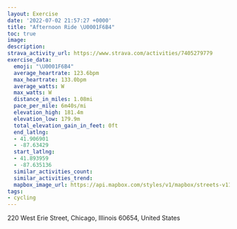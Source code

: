 ```yaml
---
layout: Exercise
date: '2022-07-02 21:57:27 +0000'
title: "Afternoon Ride \U0001F6B4"
toc: true
image:
description:
strava_activity_url: https://www.strava.com/activities/7405279779
exercise_data:
  emoji: "\U0001F6B4"
  average_heartrate: 123.6bpm
  max_heartrate: 133.0bpm
  average_watts: W
  max_watts: W
  distance_in_miles: 1.08mi
  pace_per_mile: 6m40s/mi
  elevation_high: 181.4m
  elevation_low: 179.9m
  total_elevation_gain_in_feet: 0ft
  end_latlng:
  - 41.906901
  - -87.63429
  start_latlng:
  - 41.893959
  - -87.635136
  similar_activities_count:
  similar_activities_trend:
  mapbox_image_url: https://api.mapbox.com/styles/v1/mapbox/streets-v11/static/path-5+787af2-1.0(elu~Frf%7BuO%40KM%3F%40HIDEj%40Bb%40QDEDGNKSSDW%3FICO%3FGBMCQ%3FGDICQ%40EFOEIII%3FCHK%3FG%40GJCE%40GEACHEDSDOQGC%5DFECa%40%3Fg%40GI%3FCL_%40Aw%40Hw%40%3F_%40AGCaAHo%40%3Fi%40CG%40CEO%40OFi%40BgA%40KC%7D%40F_%40AIBs%40%40GECGAK%40gAGmDKWGAgA%40QB%5BGM%40c%40Fc%40Au%40Bi%40AcADqA%40YDWCICMDi%40%40eADcC%40CAYDQCa%40BUBkA%40aADmBGuBDe%40AM%40g%40%40%5DEGBSAGI%40D%3FGYHND%3FEBADe%40EALs%40c%40%60%40BRBID%40),pin-s-s+e5b22e(-87.63514,41.89395),pin-s-f+89ae00(-87.63428999999994,41.90689999999998)/auto/800x800?access_token=pk.eyJ1Ijoiam9zaGJlY2ttYW4iLCJhIjoiY205eWR2aDd1MWZ6djJrbXc4a3M0bWZleiJ9.XiG9OWkNcZk2QzjJbxLB4A
tags:
- cycling
---
```




220 West Erie Street, Chicago, Illinois 60654, United States
